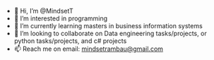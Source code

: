 - 👋 Hi, I’m @MindsetT
- 👀 I’m interested in programming
- 🌱 I’m currently learning masters in business information systems
- 💞️ I’m looking to collaborate on Data engineering tasks/projects, or python tasks/projects, and c# projects
- 📫 Reach me on email: mindsetrambau@gmail.com

<!---
MindsetT/MindsetT is a ✨ special ✨ repository because its `README.md` (this file) appears on your GitHub profile.
You can click the Preview link to take a look at your changes.
--->
